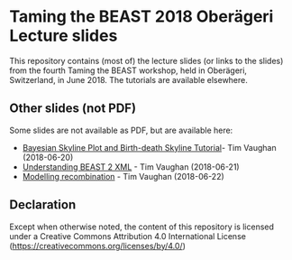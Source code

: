 # Taming the BEAST 2018 Oberägeri Lecture slides
This repository contains (most of) the lecture slides (or links to the slides) from the fourth Taming the BEAST workshop, held in Oberägeri, Switzerland, in June 2018. The tutorials are available elsewhere. 

## Other slides (not PDF) 
Some slides are not available as PDF, but are available here:

- [Bayesian Skyline Plot and Birth-death Skyline Tutorial](https://tgvaughan.github.io/Skyline_tutorial)- Tim Vaughan (2018-06-20)
- [Understanding BEAST 2 XML](https://tgvaughan.github.io/TTB_Lectures/XML) - Tim Vaughan (2018-06-21)
- [Modelling recombination](https://tgvaughan.github.io/TTB_Lectures/ARGs) - Tim Vaughan (2018-06-22)


## Declaration

Except when otherwise noted, the content of this repository is licensed under a Creative Commons Attribution 4.0 International License (https://creativecommons.org/licenses/by/4.0/)
